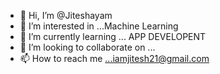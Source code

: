 - 👋 Hi, I’m @Jiteshayam
- 👀 I’m interested in ...Machine Learning
- 🌱 I’m currently learning ... APP DEVELOPENT
- 💞️ I’m looking to collaborate on ...
- 📫 How to reach me ...iamjitesh21@gmail.com

<!---
Jiteshayam/Jiteshayam is a ✨ special ✨ repository because its `README.md` (this file) appears on your GitHub profile.
You can click the Preview link to take a look at your changes.
--->
